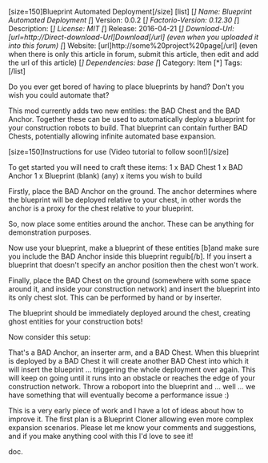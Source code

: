[size=150]Blueprint Automated Deployment[/size]
[list]
[*] Name: Blueprint Automated Deployment
[*] Version: 0.0.2
[*] Factorio-Version: 0.12.30
[*] Description: 
[*] License: MIT
[*] Release: 2016-04-21
[*] Download-Url: [url=http://Direct-download-Url]Download[/url] (even when you uploaded it into this forum)
[*] Website: [url]http://some%20project%20page[/url] (even when there is only this article in forum, submit this article, then edit and add the url of this article)
[*] Dependencies: base
[*] Category:  Item
[*] Tags: 
[/list]

Do you ever get bored of having to place blueprints by hand? Don't you wish you could automate that?

This mod currently adds two new entities: the BAD Chest and the BAD Anchor. Together these can be used to automatically deploy a blueprint for your construction robots to build. That blueprint can contain further BAD Chests, potentially allowing infinite automated base expansion.

[size=150]Instructions for use (Video tutorial to follow soon!)[/size]

To get started you will need to craft these items:
1 x BAD Chest
1 x BAD Anchor
1 x Blueprint (blank)
(any) x items you wish to build

Firstly, place the BAD Anchor on the ground. The anchor determines where the blueprint will be deployed relative to your chest, in other words the anchor is a proxy for the chest relative to your blueprint.

So, now place some entities around the anchor. These can be anything for demonstration purposes.

Now use your blueprint, make a blueprint of these entities [b]and make sure you include the BAD Anchor inside this blueprint reguib[/b]. If you insert a blueprint that doesn't specify an anchor position then the chest won't work.

Finally, place the BAD Chest on the ground (somewhere with some space around it, and inside your construction network) and insert the blueprint into its only chest slot. This can be performed by hand or by inserter.

The blueprint should be immediately deployed around the chest, creating ghost entities for your construction bots!

Now consider this setup:

That's a BAD Anchor, an inserter arm, and a BAD Chest. When this blueprint is deployed by a BAD Chest it will create another BAD Chest into which it will insert the blueprint ... triggering the whole deployment over again. This will keep on going until it runs into an obstacle or reaches the edge of your construction network. Throw a roboport into the blueprint and ... well ... we have something that will eventually become a performance issue :)

This is a very early piece of work and I have a lot of ideas about how to improve it. The first plan is a Blueprint Cloner allowing even more complex expansion scenarios. Please let me know your comments and suggestions, and if you make anything cool with this I'd love to see it!

doc.